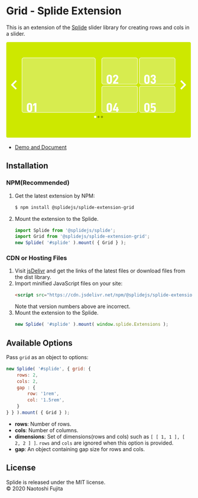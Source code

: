 # Grid - Splide Extension
This is an extension of the [Splide](https://github.com/Splidejs/splide) slider library for creating rows and cols in a slider.

![Sample Slider](./images/sample01.png)

* [Demo and Document](https://splidejs.com/grid/)

## Installation
### NPM(Recommended)
1. Get the latest extension by NPM:
    ```bash
    $ npm install @splidejs/splide-extension-grid
    ```
1. Mount the extension to the Splide.
    ```javascript
    import Splide from '@splidejs/splide';
    import Grid from '@splidejs/splide-extension-grid';
    new Splide( '#splide' ).mount( { Grid } );
    ```
    
### CDN or Hosting Files
1. Visit [jsDelivr](https://www.jsdelivr.com/package/npm/@splidejs/splide-extension-grid) and get the links of the latest files or download files from the dist library.
1. Import minified JavaScript files on your site:
    ```html
    <script src="https://cdn.jsdelivr.net/npm/@splidejs/splide-extension-grid@0.1.2/dist/js/splide-extension-grid.min.js">
    ```
    Note that version numbers above are incorrect.
1. Mount the extension to the Splide.
    ```javascript
    new Splide( '#splide' ).mount( window.splide.Extensions );
    ```

## Available Options
Pass `grid` as an object to options:
```javascript
new Splide( '#splide', { grid: {
	rows: 2,
	cols: 2,
	gap : {
		row: '1rem',
		col: '1.5rem',
	}
} } ).mount( { Grid } );
```

* **rows**: Number of rows.
* **cols**: Number of columns.
* **dimensions**: Set of dimensions(rows and cols) such as `[ [ 1, 1 ], [ 2, 2 ] ]`. `rows` and `cols` are ignored when this option is provided.
* **gap**: An object containing gap size for rows and cols.

## License
Splide is released under the MIT license.  
© 2020 Naotoshi Fujita
